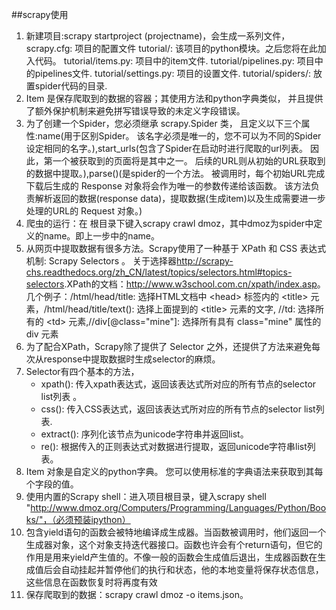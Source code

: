 ##scrapy使用
1. 新建项目:scrapy startproject (projectname)，会生成一系列文件，
scrapy.cfg: 项目的配置文件
tutorial/: 该项目的python模块。之后您将在此加入代码。
tutorial/items.py: 项目中的item文件.
tutorial/pipelines.py: 项目中的pipelines文件.
tutorial/settings.py: 项目的设置文件.
tutorial/spiders/: 放置spider代码的目录.
2. Item 是保存爬取到的数据的容器；其使用方法和python字典类似， 并且提供了额外保护机制来避免拼写错误导致的未定义字段错误。
3. 为了创建一个Spider，您必须继承 scrapy.Spider 类， 且定义以下三个属性:name(用于区别Spider。 该名字必须是唯一的，您不可以为不同的Spider设定相同的名字。),start_urls(包含了Spider在启动时进行爬取的url列表。 因此，第一个被获取到的页面将是其中之一。 后续的URL则从初始的URL获取到的数据中提取。),parse()(是spider的一个方法。 被调用时，每个初始URL完成下载后生成的 Response 对象将会作为唯一的参数传递给该函数。 该方法负责解析返回的数据(response data)，提取数据(生成item)以及生成需要进一步处理的URL的 Request 对象。)
4. 爬虫的运行：在 根目录下键入scrapy crawl dmoz，其中dmoz为spider中定义的name。即上一步中的name。
4. 从网页中提取数据有很多方法。Scrapy使用了一种基于 XPath 和 CSS 表达式机制: Scrapy Selectors 。 关于选择器<http://scrapy-chs.readthedocs.org/zh_CN/latest/topics/selectors.html#topics-selectors>.XPath的文档：<http://www.w3school.com.cn/xpath/index.asp>。几个例子：/html/head/title: 选择HTML文档中 \<head\> 标签内的 \<title\> 元素，/html/head/title/text(): 选择上面提到的 \<title\> 元素的文字, //td: 选择所有的 \<td\> 元素,//div[@class="mine"]: 选择所有具有 class="mine" 属性的 div 元素
5. 为了配合XPath，Scrapy除了提供了 Selector 之外，还提供了方法来避免每次从response中提取数据时生成selector的麻烦。
6. Selector有四个基本的方法，
	* xpath(): 传入xpath表达式，返回该表达式所对应的所有节点的selector list列表 。
	* css(): 传入CSS表达式，返回该表达式所对应的所有节点的selector list列表.
	* extract(): 序列化该节点为unicode字符串并返回list。
	* re(): 根据传入的正则表达式对数据进行提取，返回unicode字符串list列表。
7. Item 对象是自定义的python字典。 您可以使用标准的字典语法来获取到其每个字段的值。
8. 使用内置的Scrapy shell：进入项目根目录，键入scrapy shell "http://www.dmoz.org/Computers/Programming/Languages/Python/Books/"，（必须预装ipython）
9. 包含yield语句的函数会被特地编译成生成器。当函数被调用时，他们返回一个生成器对象，这个对象支持迭代器接口。函数也许会有个return语句，但它的作用是用来yield产生值的。不像一般的函数会生成值后退出，生成器函数在生成值后会自动挂起并暂停他们的执行和状态，他的本地变量将保存状态信息，这些信息在函数恢复时将再度有效
10. 保存爬取到的数据：scrapy crawl dmoz -o items.json。